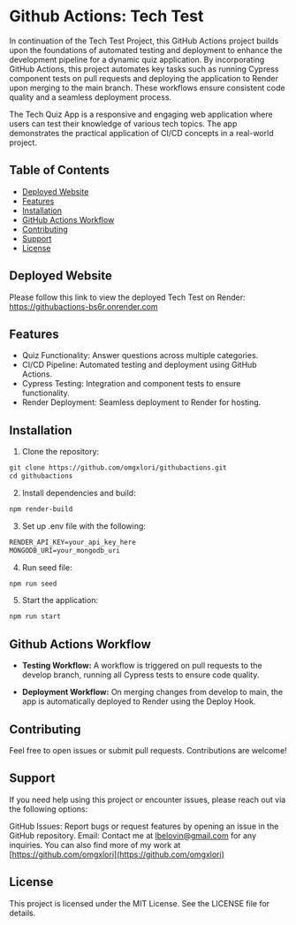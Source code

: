 # Github Actions: Tech Test

In continuation of the Tech Test Project, this GitHub Actions project builds upon the foundations of automated testing and deployment to enhance the development pipeline for a dynamic quiz application. By incorporating GitHub Actions, this project automates key tasks such as running Cypress component tests on pull requests and deploying the application to Render upon merging to the main branch. These workflows ensure consistent code quality and a seamless deployment process.

The Tech Quiz App is a responsive and engaging web application where users can test their knowledge of various tech topics. The app demonstrates the practical application of CI/CD concepts in a real-world project.

## Table of Contents
- [Deployed Website](#deployed-website)
- [Features](#features)
- [Installation](#installation)
- [GitHub Actions Workflow](#github-actions-workflow)
- [Contributing](#contributing)
- [Support](#support)
- [License](#license)

## Deployed Website

Please follow this link to view the deployed Tech Test on Render: https://githubactions-bs6r.onrender.com 


## Features

- Quiz Functionality: Answer questions across multiple categories.
- CI/CD Pipeline: Automated testing and deployment using GitHub Actions.
- Cypress Testing: Integration and component tests to ensure functionality.
- Render Deployment: Seamless deployment to Render for hosting.


## Installation

1. Clone the repository:
```md
git clone https://github.com/omgxlori/githubactions.git
cd githubactions
```

2. Install dependencies and build:
```md
npm render-build
```

3. Set up .env file with the following:
```md
RENDER_API_KEY=your_api_key_here
MONGODB_URI=your_mongodb_uri
```

4. Run seed file:
```md
npm run seed
```

5. Start the application:
```md
npm run start
```

## Github Actions Workflow

- **Testing Workflow:** A workflow is triggered on pull requests to the develop branch, running all Cypress tests to ensure code quality.

- **Deployment Workflow:** On merging changes from develop to main, the app is automatically deployed to Render using the Deploy Hook.

## Contributing
Feel free to open issues or submit pull requests. Contributions are welcome!

## Support
If you need help using this project or encounter issues, please reach out via the following options:

GitHub Issues: Report bugs or request features by opening an issue in the GitHub repository.
Email: Contact me at lbelovin@gmail.com for any inquiries.
You can also find more of my work at [https://github.com/omgxlori](https://github.com/omgxlori)

## License
This project is licensed under the MIT License. See the LICENSE file for details.